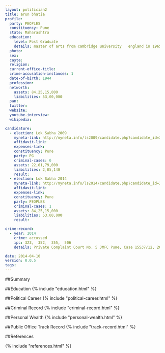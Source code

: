 ```yaml
---
layout: politician2
title: arun bhatia
profile: 
  party: PEOPLES
  constituency: Pune
  state: Maharashtra
  education: 
    level: Post Graduate
    details: master of arts from cambridge university   england in 1965.
  photo: 
  sex: 
  caste: 
  religion: 
  current-office-title: 
  crime-accusation-instances: 1
  date-of-birth: 1944
  profession: 
  networth: 
    assets: 84,25,15,000
    liabilities: 53,00,000
  pan: 
  twitter: 
  website: 
  youtube-interview: 
  wikipedia: 

candidature: 
  - election: Lok Sabha 2009
    myneta-link: http://myneta.info/ls2009/candidate.php?candidate_id=3578
    affidavit-link: 
    expenses-link: 
    constituency: Pune 
    party: PG
    criminal-cases: 0
    assets: 22,01,79,000
    liabilities: 2,05,140
    result:  
  - election: Lok Sabha 2014
    myneta-link: http://myneta.info/ls2014/candidate.php?candidate_id=3377
    affidavit-link: 
    expenses-link: 
    constituency: Pune 
    party: PEOPLES
    criminal-cases: 1
    assets: 84,25,15,000
    liabilities: 53,00,000
    result:  

crime-record: 
  - year: 2014
    crime: accussed
    ipc: 323,  352,  355,  506
    details: Private Complaint Court No. 5 JMFC Pune, Case 15537/12, 2012 

date: 2014-04-10
version: 0.0.5
tags: 
---
```


##Summary


##Education
{% include "education.html" %}


##Political Career
{% include "political-career.html" %}


##Criminal Record
{% include "criminal-record.html" %}


##Personal Wealth
{% include "personal-wealth.html" %}


##Public Office Track Record
{% include "track-record.html" %}


##References


{% include "references.html" %}
